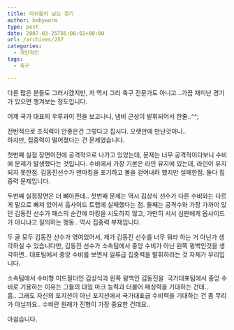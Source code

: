 ```yaml
---
title: 아쉬움이 남는 경기
author: babyworm
type: post
date: 2007-03-25T05:06:02+00:00
url: /archives/257
categories:
  - 개인적인
tags:
  - 축구

---
```

다른 많은 분들도 그러시겠지만, 저 역시 그리 축구 전문가도 아니고&#8230;가끔 재미난 경기가 있으면 챙겨보는 정도입니다.

어제 국가 대표의 우루과이 전을 보고나니, 냄비 근성이 발휘되어서 한줄..^^;

전반적으로 조직력이 안좋은건 그렇다고 칩시다. 오랫만에 만난것이니..  
하지만, 집중력이 떨어졌다는 건 문제였습니다. 

첫번째 실점 장면이전에 공격적으로 나가고 있었는데, 문제는 너무 공격적이다보니 수비에 문제가 발생했다는 것입니다. 수비에서 가장 기본은 라인 유지에 있는데, 라인이 유지 되지 못한점. 김동진선수가 맨마킹을 포기하고 볼을 걷어내려 했지만 실패한점. 둘다 집중력 문제입니다. 

두번째 실점장면은 더 뼈아픈데.. 첫번째 문제는 역시 김상식 선수가 다른 수비와는 다르게 밑으로 빠져 있어서 옵사이드 트랩에 실패했다는 점. 둘째는 공격수와 가장 가까이 있던 김동진 선수가 패스의 순간에 마킹을 시도하지 않고, 가만히 서서 심판에게 옵사이드가 아니냐고 질의하는 행동.. 역시 집중력 부재입니다. 

두 골 모두 김동진 선수가 엮여있어서, 제가 김동진 선수를 너무 뭐라 하는 거 아닌가 생각하실 수 있습니다만, 김동진 선수가 소속팀에서 중앙 수비가 아닌 왼쪽 윙백인것을 생각하면.. 대표팀에서 중앙 수비를 보면서 일류급 집중력을 발휘하라는 것 자체가 무리입니다. 

소속팀에서 수비형 미드필더인 김상식과 왼쪽 윙백인 김동진을&nbsp; 국가대표팀에서 중앙 수비로 기용하는 이유는 그들의 대임 마크 능력과 더불어 패싱력을 기대하는 건데..  
흠.. 그래도 자신의 포지션이 아닌 포지션에서 국가대표급 수비력을 기대하는 건 좀 무리가 아닐까요.. 수비란 원래가 진형이 가장 중요한 건데요..

아쉽습니다.